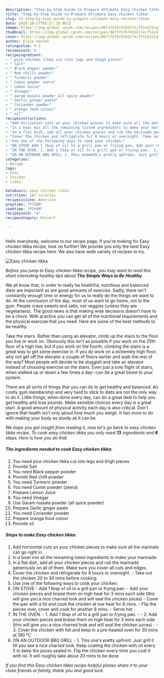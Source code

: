 ```yaml
---
description: "Step-by-Step Guide to Prepare Ultimate Easy chicken tikka"
title: "Step-by-Step Guide to Prepare Ultimate Easy chicken tikka"
slug: 55-step-by-step-guide-to-prepare-ultimate-easy-chicken-tikka
date: 2020-10-27T05:57:18.862Z
image: https://img-global.cpcdn.com/recipes/8673fb7bfd1b317e/751x532cq70/easy-chicken-tikka-recipe-main-photo.jpg
thumbnail: https://img-global.cpcdn.com/recipes/8673fb7bfd1b317e/751x532cq70/easy-chicken-tikka-recipe-main-photo.jpg
cover: https://img-global.cpcdn.com/recipes/8673fb7bfd1b317e/751x532cq70/easy-chicken-tikka-recipe-main-photo.jpg
author: Elsie Hanson
ratingvalue: 4.3
reviewcount: 9
recipeingredient:
- " pice chicken tikka cut into legs and thigh pieces"
- " Salt"
- " Black pepper powder"
- " Red chilli powder"
- " Turmeric powder"
- " Cumin powder zeera"
- " Lemon Juice"
- " Vinegar"
- " Garam masala powder all spice powder"
- " Garlic ginger paste"
- " Coriander powder"
- " orange food colour"
- " oil"
recipeinstructions:
- "Add horizontal cuts on your chicken pieces to make sure all the marinate can go right in."
- "In a bowl mix all the remaining listed ingredients to make your marinade."
- "In a flat dish, add all your chicken pieces and rub the marinade generously on all of them. Make sure you cover all cuts and edges."
- "Cover the chicken and refrigerate for 8 hours or overnight. Take out the chicken 20 to 30 mins before cooking"
- "Use one of the following ways to cook your chicken:"
- "ON STOVE Add 1 tbsp of oil to a grill pan or frying pan. Add your chicken pieces and braise them on high heat for 3 mins each side (this will give you a nice charred look and will seal the chicken juices) Cover the pan with a lid and cook the chicken at low heat for 8 mins. Flip the pieces over, cover and cook for another 8 mins. Serve hot"
- "IN THE OVEN. 1. Add 1 tbsp of oil to a grill pan or frying pan.  2. Add your chicken pieces and braise them on high heat for 3 mins each side (this will give you a nice charred look and will seal the chicken juices)  3. Cover the chicken with foil and keep in a pre-heated oven for 30 mins at 190 °C"
- "ON AN OUTDOOR BBQ GRILL 1. This one&#39;s pretty upfront. Just grill it till you see a nice charred look. Keep coating the chicken with oil every 5 to keep the juices sealed in. Flip the chicken every-time you coat it with oil. It will roughly take about 20 mins to be done"
categories:
- Recipe
tags:
- easy
- chicken
- tikka

katakunci: easy chicken tikka 
nutrition: 107 calories
recipecuisine: American
preptime: "PT26M"
cooktime: "PT45M"
recipeyield: "4"
recipecategory: Dessert

---
```

<br>
Hello everybody, welcome to our recipe page, if you're looking for Easy chicken tikka recipe, look no further! We provide you only the best Easy chicken tikka recipe here. We also have wide variety of recipes to try.
<br>


![Easy chicken tikka](https://img-global.cpcdn.com/recipes/8673fb7bfd1b317e/751x532cq70/easy-chicken-tikka-recipe-main-photo.jpg)

<i>Before you jump to Easy chicken tikka recipe, you may want to read this short interesting healthy tips about <strong>The Simple Ways to Be Healthy</strong>.</i>

We all know that, in order to really be healthful, nutritious and balanced diets are important as are good amounts of exercise. Sadly, there isn't constantly enough time or energy for us to really do the things we want to do. At the conclusion of the day, most of us want to go home, not to the gym. People crave sweets and salts, not veggies (unless they are vegetarians). The good news is that making wise decisions doesn’t have to be a chore. With practice you can get all of the nutritional requirements and the physical exercise that you need. Here are some of the best methods to be healthy.

Take the stairs. Rather than using an elevator, climb up the stairs to the floor you live or work on. Obviously this isn’t as possible if you work on the 25th floor of a high rise, but if you work on the fourth, climbing the stairs is a great way to get some exercise in. If you do work on a extremely high floor, why not get off the elevator a couple of floors earlier and walk the rest of the way? Most people will decide to be sluggish and take an elevator instead of choosing exercise on the stairs. Even just a sole flight of stairs, when walked up or down a few times a day--can be a great boost to your system. 

There are all sorts of things that you can do to get healthy and balanced. An costly gym membership and very hard to stick to diets are not the only way to do it. Little things, when done every day, can do a great deal to help you get healthy and lose pounds. Make sensible choices every day is a great start. A good amount of physical activity each day is also critical. Don't ignore that health isn't only about how much you weigh. It has more to do with making your body as sturdy as it can be. 


<i>We hope you got insight from reading it, now let's go back to easy chicken tikka recipe. To cook easy chicken tikka you only need <strong>13</strong> ingredients and <strong>8</strong> steps. Here is how you do that.
</i>

##### The ingredients needed to cook Easy chicken tikka:

1. You need  pice chicken tikka cut into legs and thigh pieces
1. Provide  Salt
1. You need  Black pepper powder
1. Provide  Red chilli powder
1. You need  Turmeric powder
1. You need  Cumin powder (zeera)
1. Prepare  Lemon Juice
1. You need  Vinegar
1. Use  Garam masala powder (all spice powder)
1. Prepare  Garlic ginger paste
1. You need  Coriander powder
1. Prepare  orange food colour
1. Provide  oil


##### Steps to make Easy chicken tikka:

1. Add horizontal cuts on your chicken pieces to make sure all the marinate can go right in.
1. In a bowl mix all the remaining listed ingredients to make your marinade.
1. In a flat dish, add all your chicken pieces and rub the marinade generously on all of them. Make sure you cover all cuts and edges.
1. Cover the chicken and refrigerate for 8 hours or overnight. - Take out the chicken 20 to 30 mins before cooking
1. Use one of the following ways to cook your chicken:
1. ON STOVE - Add 1 tbsp of oil to a grill pan or frying pan. - Add your chicken pieces and braise them on high heat for 3 mins each side (this will give you a nice charred look and will seal the chicken juices) - Cover the pan with a lid and cook the chicken at low heat for 8 mins. - Flip the pieces over, cover and cook for another 8 mins. - Serve hot
1. IN THE OVEN. - 1. Add 1 tbsp of oil to a grill pan or frying pan. -  - 2. Add your chicken pieces and braise them on high heat for 3 mins each side (this will give you a nice charred look and will seal the chicken juices) -  - 3. Cover the chicken with foil and keep in a pre-heated oven for 30 mins at 190 °C
1. ON AN OUTDOOR BBQ GRILL - 1. This one&#39;s pretty upfront. Just grill it till you see a nice charred look. Keep coating the chicken with oil every 5 to keep the juices sealed in. Flip the chicken every-time you coat it with oil. It will roughly take about 20 mins to be done


<i>If you find this Easy chicken tikka recipe helpful please share it to your close friends or family, thank you and good luck.</i>
